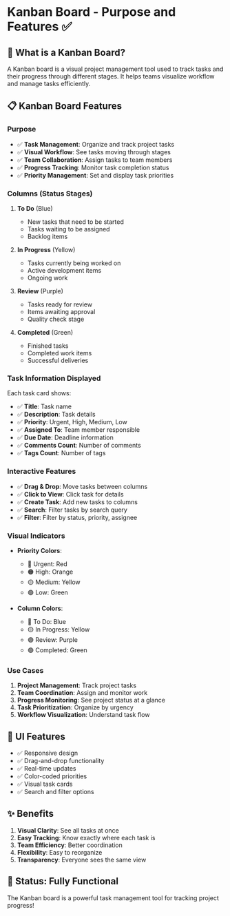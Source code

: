 # Kanban Board - Purpose and Features ✅

## 🎯 What is a Kanban Board?

A Kanban board is a visual project management tool used to track tasks and their progress through different stages. It helps teams visualize workflow and manage tasks efficiently.

## 📋 Kanban Board Features

### Purpose
- ✅ **Task Management**: Organize and track project tasks
- ✅ **Visual Workflow**: See tasks moving through stages
- ✅ **Team Collaboration**: Assign tasks to team members
- ✅ **Progress Tracking**: Monitor task completion status
- ✅ **Priority Management**: Set and display task priorities

### Columns (Status Stages)

1. **To Do** (Blue)
   - New tasks that need to be started
   - Tasks waiting to be assigned
   - Backlog items

2. **In Progress** (Yellow)
   - Tasks currently being worked on
   - Active development items
   - Ongoing work

3. **Review** (Purple)
   - Tasks ready for review
   - Items awaiting approval
   - Quality check stage

4. **Completed** (Green)
   - Finished tasks
   - Completed work items
   - Successful deliveries

### Task Information Displayed

Each task card shows:
- ✅ **Title**: Task name
- ✅ **Description**: Task details
- ✅ **Priority**: Urgent, High, Medium, Low
- ✅ **Assigned To**: Team member responsible
- ✅ **Due Date**: Deadline information
- ✅ **Comments Count**: Number of comments
- ✅ **Tags Count**: Number of tags

### Interactive Features

- ✅ **Drag & Drop**: Move tasks between columns
- ✅ **Click to View**: Click task for details
- ✅ **Create Task**: Add new tasks to columns
- ✅ **Search**: Filter tasks by search query
- ✅ **Filter**: Filter by status, priority, assignee

### Visual Indicators

- **Priority Colors**:
  - 🔴 Urgent: Red
  - 🟠 High: Orange
  - 🟡 Medium: Yellow
  - 🟢 Low: Green

- **Column Colors**:
  - 🔵 To Do: Blue
  - 🟡 In Progress: Yellow
  - 🟣 Review: Purple
  - 🟢 Completed: Green

### Use Cases

1. **Project Management**: Track project tasks
2. **Team Coordination**: Assign and monitor work
3. **Progress Monitoring**: See project status at a glance
4. **Task Prioritization**: Organize by urgency
5. **Workflow Visualization**: Understand task flow

## 🎨 UI Features

- ✅ Responsive design
- ✅ Drag-and-drop functionality
- ✅ Real-time updates
- ✅ Color-coded priorities
- ✅ Visual task cards
- ✅ Search and filter options

## ✨ Benefits

1. **Visual Clarity**: See all tasks at once
2. **Easy Tracking**: Know exactly where each task is
3. **Team Efficiency**: Better coordination
4. **Flexibility**: Easy to reorganize
5. **Transparency**: Everyone sees the same view

## 🚀 Status: Fully Functional

The Kanban board is a powerful task management tool for tracking project progress!

